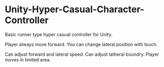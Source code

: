 # Unity-Hyper-Casual-Character-Controller
Basic runner type hyper casual controller for Unity. 

Player always move forward. You can change lateral position with touch. 

Can adjust forward and lateral speed.
Can adjust latheral boundry. Player moves in limited area.
